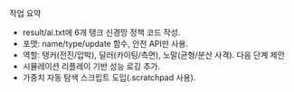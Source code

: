 작업 요약
- result/ai.txt에 6개 탱크 신경망 정책 코드 작성.
- 포맷: name/type/update 함수, 안전 API만 사용.
- 역할: 탱커(전진/압박), 딜러(카이팅/측면), 노말(균형/분산 사격).
다음 단계 제안
- 시뮬레이션 리플레이 기반 성능 로깅 추가.
- 가중치 자동 탐색 스크립트 도입(.scratchpad 사용).
